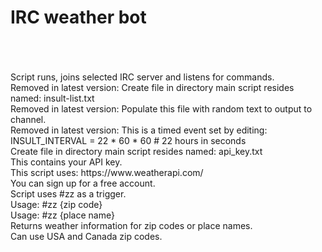 # IRC weather bot<br><br>
<br>
Script runs, joins selected IRC server and listens for commands.<br>
Removed in latest version: Create file in directory main script resides named: insult-list.txt<br>
Removed in latest version: Populate this file with random text to output to channel.<br>
Removed in latest version: This is a timed event set by editing: INSULT_INTERVAL = 22 * 60 * 60  # 22 hours in seconds<br>
Create file in directory main script resides named: api_key.txt<br>
This contains your API key.<br>
This script uses: https://www.weatherapi.com/<br>
You can sign up for a free account.<br>
Script uses #zz as a trigger.<br>
Usage: #zz {zip code}<br>
Usage: #zz {place name}<br>
Returns weather information for zip codes or place names.<br>
Can use USA and Canada zip codes.<br>
